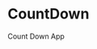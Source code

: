 # CountDown
 Count Down App
      
              
                                                                           
                                                                                        
                                                                                              
                                                                                  
                                                                  
                                            
                        
                   
    
 
   
